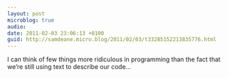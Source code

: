 ```yaml
---
layout: post
microblog: true
audio: 
date: 2011-02-03 23:06:13 +0100
guid: http://samdeane.micro.blog/2011/02/03/t33285152213835776.html
---
```

I can think of few things more ridiculous in programming than the fact that we’re still using text to describe our code...
